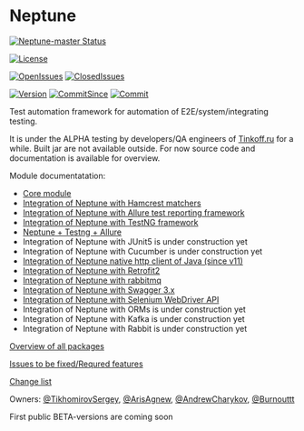 # Neptune

[![Neptune-master Status](https://github.com/TinkoffCreditSystems/neptune/workflows/gradle-ci/badge.svg)](https://github.com/TinkoffCreditSystems/neptune/actions)

[![License][license-badge]][license-link]

[![OpenIssues][openissues-badge]][openissues-link]
[![ClosedIssues][closedissues-badge]][closedissues-link]

[![Version][version-badge]][version-link]
[![CommitSince][commitsince-badge]][commitsince-link]
[![Commit][commit-badge]][commit-link]


[build-badge]: https://travis-ci.com/TinkoffCreditSystems/neptune.svg?branch=master
[build-link]: https://travis-ci.com/TinkoffCreditSystems/neptune

[version-badge]: https://img.shields.io/github/v/tag/TinkoffCreditSystems/neptune?label=release
[version-link]: https://github.com/TinkoffCreditSystems/neptune/releases

[commitsince-badge]: https://img.shields.io/github/commits-since/TinkoffCreditSystems/neptune/0.12.1-ALPHA
[commitsince-link]: https://github.com/TinkoffCreditSystems/neptune/compare/0.12.1-ALPHA...master

[commit-badge]: https://img.shields.io/github/last-commit/TinkoffCreditSystems/neptune/master?color=blue
[commit-link]: https://github.com/TinkoffCreditSystems/neptune/commits/master

[license-badge]: https://img.shields.io/github/license/TinkoffCreditSystems/neptune?color=9cf
[license-link]: https://github.com/TinkoffCreditSystems/neptune/blob/master/LICENSE

[reposize-badge]: https://img.shields.io/github/repo-size/TinkoffCreditSystems/neptune?color=9cf

[openissues-badge]: https://img.shields.io/github/issues-raw/TinkoffCreditSystems/neptune
[openissues-link]: https://github.com/TinkoffCreditSystems/neptune/issues?q=is%3Aopen+is%3Aissue

[closedissues-badge]: https://img.shields.io/github/issues-closed-raw/TinkoffCreditSystems/neptune
[closedissues-link]: https://github.com/TinkoffCreditSystems/neptune/issues?q=is%3Aissue+is%3Aclosed

Test automation framework for automation of E2E/system/integrating testing.

It is under the ALPHA testing by developers/QA engineers of [Tinkoff.ru](https://www.tinkoff.ru/software/) for a while. Built jar are not available outside. For now source code and documentation is available for overview.

Module documentatation:

- [Core module](core.api/README.md)
- [Integration of Neptune with Hamcrest matchers](check/README.md)
- [Integration of Neptune with Allure test reporting framework](allure.integration/README.md)
- [Integration of Neptune with TestNG framework](testng.integration/README.md)
- [Neptune + Testng + Allure](allure.testng.bridge/README.md)  
- Integration of Neptune with JUnit5 is under construction yet
- Integration of Neptune with Cucumber is under construction yet
- [Integration of Neptune native http client of Java (since v11)](http.api/README.md)
- [Integration of Neptune with Retrofit2](retrofit2/README.md)
- [Integration of Neptune with rabbitmq](rabbit.mq/README.MD)  
- [Integration of Neptune with Swagger 3.x](neptune.swagger.codegen/README.md)
- [Integration of Neptune with Selenium WebDriver API](selenium/README.md)
- Integration of Neptune with ORMs is under construction yet
- Integration of Neptune with Kafka is under construction yet
- Integration of Neptune with Rabbit is under construction yet

[Overview of all packages](https://tinkoffcreditsystems.github.io/neptune/overview-summary.html)

[Issues to be fixed/Requred features](https://github.com/TinkoffCreditSystems/neptune/issues)

[Change list](https://github.com/TinkoffCreditSystems/neptune/releases)

Owners: [@TikhomirovSergey](https://github.com/ArisAgnew), [@ArisAgnew](https://github.com/ArisAgnew), [@AndrewCharykov](https://github.com/AndrewCharykov), [@Burnouttt](https://github.com/Burnouttt)

First public BETA-versions are coming soon

